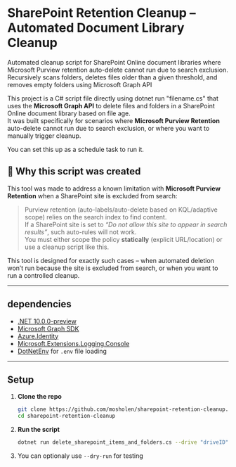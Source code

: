 # SharePoint Retention Cleanup – Automated Document Library Cleanup
Automated cleanup script for SharePoint Online document libraries where Microsoft Purview retention auto-delete cannot run due to search exclusion. Recursively scans folders, deletes files older than a given threshold, and removes empty folders using Microsoft Graph API


This project is a C# script file directly using dotnet run "filename.cs" that uses the **Microsoft Graph API** to delete files and folders in a SharePoint Online document library based on file age.  
It was built specifically for scenarios where **Microsoft Purview Retention** auto-delete cannot run due to search exclusion, or where you want to manually trigger cleanup.

You can set this up as a schedule task to run it.

## 🎯 Why this script was created
This tool was made to address a known limitation with **Microsoft Purview Retention** when a SharePoint site is excluded from search:

> Purview retention (auto-labels/auto-delete based on KQL/adaptive scope) relies on the search index to find content.  
> If a SharePoint site is set to *“Do not allow this site to appear in search results”*, such auto-rules will not work.  
> You must either scope the policy **statically** (explicit URL/location) or use a cleanup script like this.

This tool is designed for exactly such cases – when automated deletion won’t run because the site is excluded from search, or when you want to run a controlled cleanup.

---

## dependencies
- [.NET 10.0.0-preview](https://dotnet.microsoft.com/)
- [Microsoft Graph SDK](https://learn.microsoft.com/graph/sdks/sdks-overview)
- [Azure.Identity](https://learn.microsoft.com/dotnet/api/azure.identity)
- [Microsoft.Extensions.Logging.Console](https://learn.microsoft.com/dotnet/core/extensions/console-log-formatter)
- [DotNetEnv](https://github.com/tonerdo/dotnet-env) for `.env` file loading

---

## Setup

1. **Clone the repo**  
   ```bash
   git clone https://github.com/mosholen/sharepoint-retention-cleanup.git
   cd sharepoint-retention-cleanup


4. **Run the script**
   ```bash
   dotnet run delete_sharepoint_items_and_folders.cs --drive "driveID" --root "rootID" --months 3

5. You can optionaly use ```--dry-run```  for testing
